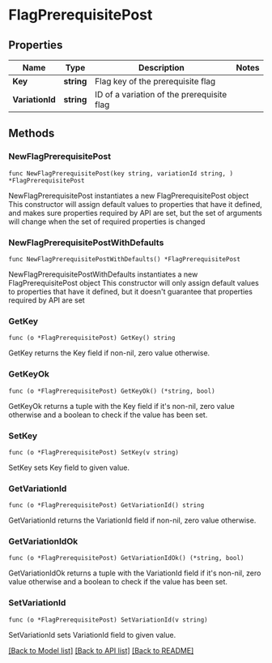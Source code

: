 # FlagPrerequisitePost

## Properties

Name | Type | Description | Notes
------------ | ------------- | ------------- | -------------
**Key** | **string** | Flag key of the prerequisite flag | 
**VariationId** | **string** | ID of a variation of the prerequisite flag | 

## Methods

### NewFlagPrerequisitePost

`func NewFlagPrerequisitePost(key string, variationId string, ) *FlagPrerequisitePost`

NewFlagPrerequisitePost instantiates a new FlagPrerequisitePost object
This constructor will assign default values to properties that have it defined,
and makes sure properties required by API are set, but the set of arguments
will change when the set of required properties is changed

### NewFlagPrerequisitePostWithDefaults

`func NewFlagPrerequisitePostWithDefaults() *FlagPrerequisitePost`

NewFlagPrerequisitePostWithDefaults instantiates a new FlagPrerequisitePost object
This constructor will only assign default values to properties that have it defined,
but it doesn't guarantee that properties required by API are set

### GetKey

`func (o *FlagPrerequisitePost) GetKey() string`

GetKey returns the Key field if non-nil, zero value otherwise.

### GetKeyOk

`func (o *FlagPrerequisitePost) GetKeyOk() (*string, bool)`

GetKeyOk returns a tuple with the Key field if it's non-nil, zero value otherwise
and a boolean to check if the value has been set.

### SetKey

`func (o *FlagPrerequisitePost) SetKey(v string)`

SetKey sets Key field to given value.


### GetVariationId

`func (o *FlagPrerequisitePost) GetVariationId() string`

GetVariationId returns the VariationId field if non-nil, zero value otherwise.

### GetVariationIdOk

`func (o *FlagPrerequisitePost) GetVariationIdOk() (*string, bool)`

GetVariationIdOk returns a tuple with the VariationId field if it's non-nil, zero value otherwise
and a boolean to check if the value has been set.

### SetVariationId

`func (o *FlagPrerequisitePost) SetVariationId(v string)`

SetVariationId sets VariationId field to given value.



[[Back to Model list]](../README.md#documentation-for-models) [[Back to API list]](../README.md#documentation-for-api-endpoints) [[Back to README]](../README.md)


